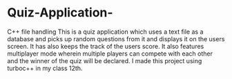 # Quiz-Application-
C++ file handling 
This is a quiz application which uses a text file as a database and picks up random questions from it and displays it on the users screen.
It has also keeps the track of the users score.
It also features multiplayer mode wherein multiple players can compete with each other and the winner of the quiz will be declared. 
I made this project using turboc++ in my class 12th. 
